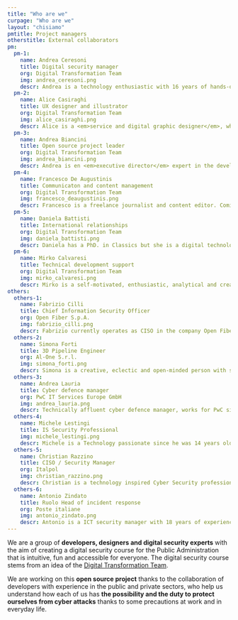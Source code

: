 ```yaml
---
title: "Who are we"
curpage: "Who are we"
layout: "chisiamo"
pmtitle: Project managers
otherstitle: External collaborators
pm:
  pm-1:
    name: Andrea Ceresoni
    title: Digital security manager
    org: Digital Transformation Team
    img: andrea_ceresoni.png
    descr: Andrea is a technology enthusiastic with 16 years of hands-on of experience in Computer Security, Operating systems and Cloud security architectures. He has been working for e-commerce, telco and startup companies in Ireland, Germany and Italy. At the moment is the “Security dude” for the Digital Transformation Team.
  pm-2:
    name: Alice Casiraghi
    title: UX designer and illustrator
    org: Digital Transformation Team
    img: alice_casiraghi.png
    descr: Alice is a <em>service and digital graphic designer</em>, whose work ranges from consulting to <em>design research</em>, to <em>branding</em>, graphics, UX and UI design. He lived in London and Shanghai and worked as a consultant around Asia (Hong Kong, Singapore) before returning to Italy to join the Digital Transformation Team.
  pm-3:
    name: Andrea Biancini
    title: Open source project leader
    org: Digital Transformation Team
    img: andrea_biancini.png
    descr: Andrea is en <em>executive director</em> expert in the development of <em>organizational culture</em>, in the definition of <em>strategy</em> and <em>innovation</em> and in organizational transformation. A graduate in Computer Science and enrolled in Psychology, Andrea has 15 years of experience with companies / institutes of international importance.
  pm-4:
    name: Francesco De Augustinis
    title: Communicaton and content management
    org: Digital Transformation Team
    img: francesco_deaugustinis.png
    descr: Francesco is a freelance journalist and content editor. Comics & graphic novels lover, he couldn’t help to take part to this crazy Security Awareness project!
  pm-5:
    name: Daniela Battisti
    title: International relationships
    org: Digital Transformation Team
    img: daniela_battisti.png
    descr: Daniela has a PhD. in Classics but she is a digital technology enthusiast. Daniela is Head of  the International Relations in the Digital Transformation Team.
  pm-6:
    name: Mirko Calvaresi
    title: Technical development support
    org: Digital Transformation Team
    img: mirko_calvaresi.png
    descr: Mirko is a self-motivated, enthusiastic, analytical and creative agile developer and architect with over 20 years software development experience.
others:
  others-1:
    name: Fabrizio Cilli
    title: Chief Information Security Officer
    org: Open Fiber S.p.A.
    img: fabrizio_cilli.png
    descr: Fabrizio currently operates as CISO in the company Open Fiber s.p.a., he’s a seasoned security manager with 20 years of on-field experience. Half of his career across the globe spanning from South America, Europe, Middle East and Far East, and his other half supporting complex digital transformation projects in the Telco, Public and Banking industry across Italy. During his three years in Accenture Security (Italy) he promoted and delivered projects for cloud and big data adoption as part of the Open Innovation initiative for the government and public sector.
  others-2:
    name: Simona Forti
    title: 3D Pipeline Engineer
    org: Al-One S.r.l.
    img: simona_forti.png
    descr: Simona is a creative, eclectic and open-minded person with strong technical background IT, as one of the few girls from the italian ethical hacking scene since late '90s. Recently moved back to Italy from Tokyo, to pursue a new challenge as a 3D Animation Pipeline Engineer in the movie industry, she’s keen to join this project and help make security awareness more accessible.
  others-3:
    name: Andrea Lauria
    title: Cyber defence manager
    org: PwC IT Services Europe GmbH
    img: andrea_lauria.png
    descr: Technically affluent cyber defence manager, works for PwC since 2018. Joined the team with enthusiasm, with the idea of presenting the security awareness under a different perspective. With 20 years of work experience is known for safeguarding against system and network intrusions by instituting security controls, maintaining governance, and fortifying equipment and infrastructure.
  others-4:
    name: Michele Lestingi
    title: IS Security Professional
    img: michele_lestingi.png
    descr: Michele is a Technology passionate since he was 14 years old with over 10 years of experience in Computer Security. In his expierince Michele have worked with law enforcement, Telco, financial institutions. Among the activities are Cybersecurity incident handling, malware analysis, research vulnerabilities. He is proud to be part of the "Security Awareness" Digital Trasformation Team project because it is the risk awareness the most important part of ensuring security.
  others-5:
    name: Christian Razzino
    title: CISO / Security Manager
    org: Italpol
    img: christian_razzino.png
    descr: Christian is a technology inspired Cyber Security professional with over 20 years hands-on experience, dealing with both offensive/defensive sides of security, in the Italian ethical hacking scene since half ’90. Electronic music lover and producer, with deep passion for synthesizers, now he operates as CISO in a private security company, leading a complex digital transformation. He joined "Security Awareness" project to bring the field experience that the human factor can be the first vulnerability and the first security measure as well.
  others-6:
    name: Antonio Zindato
    title: Ruolo Head of incident response
    org: Poste italiane
    img: antonio_zindato.png
    descr: Antonio is a ICT security manager with 18 years of experience in information security, network and incident handling. Ha has been working for the most major telco company in Italy and today is a incident handler for the most great company of postal, banking and assurance service in Italy.
---
```


We are a group of **developers, designers and digital security experts** with the aim of creating a digital security course for the Public Administration that is intuitive, fun and accessible for everyone. The digital security course stems from an idea of the [Digital Transformation Team](https://teamdigitale.governo.it/en).

We are working on this **open source project** thanks to the collaboration of developers with experience in the public and private sectors, who help us understand how each of us has **the possibility and the duty to protect ourselves from cyber attacks** thanks to some precautions at work and in everyday life.
